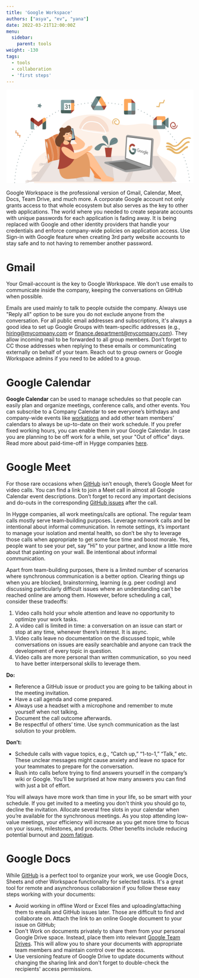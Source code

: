```yaml
---
title: 'Google Workspace'
authors: ["asya", "ev", "yana"]
date: 2022-03-21T12:00:00Z
menu:
  sidebar:
    parent: tools
weight: -130
tags:
  - tools
  - collaboration
  - 'first steps'
---
```


![Google workspace](/img/tools/google.png)

Google Workspace is the professional version of Gmail, Calendar, Meet, Docs, Team Drive, and much more. A corporate Google account not only grants access to that whole ecosystem but also serves as the key to other web applications. The world where you needed to create separate accounts with unique passwords for each application is fading away. It is being replaced with Google and other identity providers that handle your credentials and enforce company-wide policies on application access. Use Sign-in with Google feature when creating 3rd party website accounts to stay safe and to not having to remember another password.

# Gmail

Your Gmail-account is the key to Google Workspace. We don't use emails to communicate inside the company, keeping the conversations on GitHub when possible. 

Emails are used mainly to talk to people outside the company. Always use "Reply all" option to be sure you do not exclude anyone from the conversation.
For all public email addresses and subscriptions, it's always a good idea to set up Google Groups with team-specific addresses (e.g., hiring@mycompany.com or finance.department@mycompany.com). They allow incoming mail to be forwarded to all group members. Don’t forget to CC those addresses when replying to these emails or communicating externally on behalf of your team. Reach out to group owners or Google Workspace admins if you need to be added to a group.

# Google Calendar

**Google Calendar** can be used to manage schedules so that people can easily plan and organize meetings, conference calls, and other events. You can subscribe to a Company Calendar to see everyone’s birthdays and company-wide events like [workations](https://hygge.work/communication/staying-social/#meetups-and-workations) and add other team members’ calendars to always be up-to-date on their work schedule. If you prefer fixed working hours, you can enable them in your Google Calendar. In case you are planning to be off work for a while, set your "Out of office" days. Read more about paid-time-off in Hygge companies [here](https://hygge.work/remote-work/). 

# Google Meet 

For those rare occasions when [GitHub](https://hygge.work/github/) isn’t enough, there’s Google Meet for video calls. You can find a link to join a Meet call in almost all Google Calendar event descriptions.  Don’t forget to record any important decisions and do-outs in the corresponding [GitHub issues](https://hygge.work/github/issue-tracker/#issues) after the call.

In Hygge companies, all work meetings/calls are optional. The regular team calls mostly serve team-building purposes. Leverage nonwork calls and be intentional about informal communication. In remote settings, it’s important to manage your isolation and mental health, so don’t be shy to leverage those calls when appropriate to get some face time and boost morale. Yes, people want to see your pet, say "Hi" to your partner, and know a little more about that painting on your wall. Be intentional about informal communication.

Apart from team-building purposes, there is a limited number of scenarios where synchronous communication is a better option. Clearing things up when you are blocked, brainstorming, learning (e.g. peer coding) and discussing particularly difficult issues where an understanding can’t be reached online are among them. However, before scheduling a call, consider these tradeoffs:
1. Video calls hold your whole attention and leave no opportunity to optimize your work tasks.
1. A video call is limited in time: a conversation on an issue can start or stop at any time, whenever there’s interest. It is async.
1. Video calls leave no documentation on the discussed topic, while conversations on issues are easily searchable and anyone can track the development of every topic in question.
1. Video calls are more personal than written communication, so you need to have better interpersonal skills to leverage them. 

**Do:**
- Reference a GitHub issue or product you are going to be talking about in the meeting invitation.
- Have a call agenda and come prepared.
- Always use a headset with a microphone and remember to mute yourself when not talking.
- Document the call outcome afterwards.
- Be respectful of others’ time. Use synch communication as the last solution to your problem. 

**Don’t:**
- Schedule calls with vague topics, e.g., “Catch up,” “1-to-1,” “Talk,” etc. These unclear messages might cause anxiety and leave no space for your teammates to prepare for the conversation.
- Rush into calls before trying to find answers yourself in the company’s wiki or Google. You’ll be surprised at how many answers you can find with just a bit of effort. 

You will always have more work than time in your life, so be smart with your schedule. If you get invited to a meeting you don't think you should go to, decline the invitation. Allocate several free slots in your calendar when you’re available for the synchronous meetings.  As you stop attending low-value meetings, your efficiency will increase as you get more time to focus on your issues, milestones, and products. Other benefits include reducing potential burnout and [zoom fatigue](https://www.healthline.com/health/zoom-fatigue).

# Google Docs

While [GitHub](https://hygge.work/github/) is a perfect tool to organize your work, we use Google Docs, Sheets and other Workspace functionality for selected tasks. It's a great tool for remote and asynchronous collaboraion if you follow these easy steps working with your documents:

- Avoid working in offline Word or Excel files and uploading/attaching them to emails and GitHub issues later. Those are difficult to find and collaborate on. Attach the link to an online Google document to your issue on GitHub;
- Don't Work on documents privately to share them from your personal Google Drive space. Instead, place them into relevant [Google Team Drives](https://drive.google.com/drive/u/0/shared-drives). This will allow you to share your documents with appropriate team members and maintain control over the access. 
- Use versioning feature of Google Drive to update documents without changing the sharing link and don't forget to double-check the recipients' access permissions.

